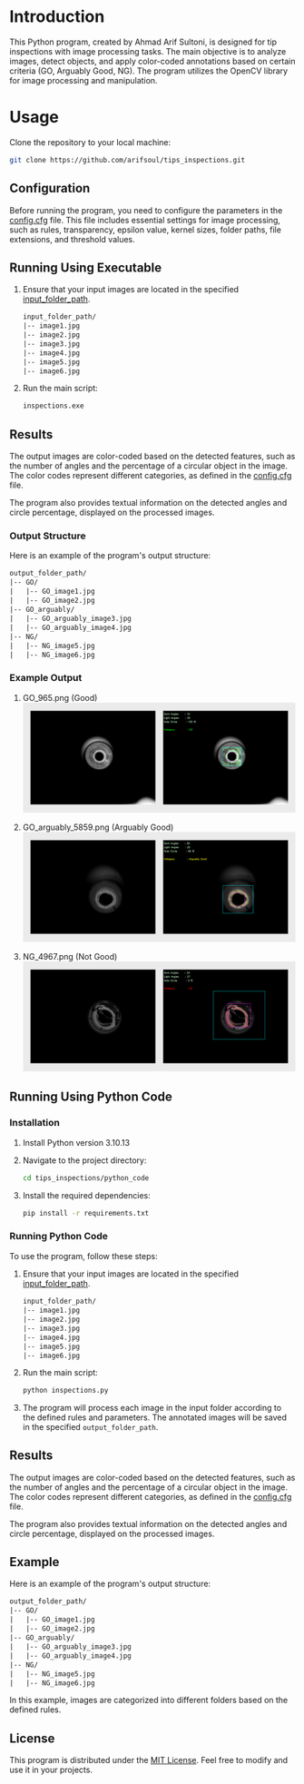# Introduction

This Python program, created by Ahmad Arif Sultoni, is designed for tip inspections with image processing tasks. The main objective is to analyze images, detect objects, and apply color-coded annotations based on certain criteria (GO, Arguably Good, NG). The program utilizes the OpenCV library for image processing and manipulation.

# Usage

Clone the repository to your local machine:

   ```bash
   git clone https://github.com/arifsoul/tips_inspections.git
   ```

## Configuration

Before running the program, you need to configure the parameters in the [config.cfg](config.cfg) file. This file includes essential settings for image processing, such as rules, transparency, epsilon value, kernel sizes, folder paths, file extensions, and threshold values.

## Running Using Executable

1. Ensure that your input images are located in the specified [input_folder_path](test%20set).

   ```
   input_folder_path/
   |-- image1.jpg
   |-- image2.jpg
   |-- image3.jpg
   |-- image4.jpg
   |-- image5.jpg
   |-- image6.jpg
   ```

2. Run the main script:

   ```bash
   inspections.exe
   ```

## Results

The output images are color-coded based on the detected features, such as the number of angles and the percentage of a circular object in the image. The color codes represent different categories, as defined in the [config.cfg](config.cfg) file.

The program also provides textual information on the detected angles and circle percentage, displayed on the processed images.

### Output Structure

Here is an example of the program's output structure:
```
output_folder_path/
|-- GO/
|   |-- GO_image1.jpg
|   |-- GO_image2.jpg
|-- GO_arguably/
|   |-- GO_arguably_image3.jpg
|   |-- GO_arguably_image4.jpg
|-- NG/
|   |-- NG_image5.jpg
|   |-- NG_image6.jpg
```
### Example Output

1. GO_965.png (Good)
![GO Image](example_output/GO.png)

2. GO_arguably_5859.png (Arguably Good)
![Arguably Good Image) Image](example_output/arguably_good.png)

3. NG_4967.png (Not Good)
![NG Image](example_output/NG.png)

## Running Using Python Code

### Installation

1. Install Python version 3.10.13
   
2. Navigate to the project directory:

   ```bash
   cd tips_inspections/python_code
   ```

3. Install the required dependencies:

   ```bash
   pip install -r requirements.txt
   ```

### Running Python Code

To use the program, follow these steps:

1. Ensure that your input images are located in the specified [input_folder_path](test%20set).

   ```
   input_folder_path/
   |-- image1.jpg
   |-- image2.jpg
   |-- image3.jpg
   |-- image4.jpg
   |-- image5.jpg
   |-- image6.jpg
   ```

2. Run the main script:

   ```bash
   python inspections.py
   ```

3. The program will process each image in the input folder according to the defined rules and parameters. The annotated images will be saved in the specified `output_folder_path`.

## Results

The output images are color-coded based on the detected features, such as the number of angles and the percentage of a circular object in the image. The color codes represent different categories, as defined in the [config.cfg](config.cfg) file.

The program also provides textual information on the detected angles and circle percentage, displayed on the processed images.

## Example

Here is an example of the program's output structure:

```
output_folder_path/
|-- GO/
|   |-- GO_image1.jpg
|   |-- GO_image2.jpg
|-- GO_arguably/
|   |-- GO_arguably_image3.jpg
|   |-- GO_arguably_image4.jpg
|-- NG/
|   |-- NG_image5.jpg
|   |-- NG_image6.jpg
```

In this example, images are categorized into different folders based on the defined rules.

## License

This program is distributed under the [MIT License](LICENSE). Feel free to modify and use it in your projects.
